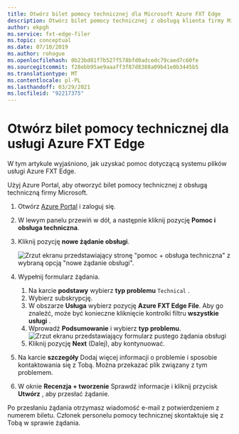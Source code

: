 ```yaml
---
title: Otwórz bilet pomocy technicznej dla Microsoft Azure FXT Edge
description: Otwórz bilet pomocy technicznej z obsługą klienta firmy Microsoft i pomoc techniczną dotyczącą systemu plików usługi Azure FXT Edge.
author: ekpgh
ms.service: fxt-edge-filer
ms.topic: conceptual
ms.date: 07/10/2019
ms.author: rohogue
ms.openlocfilehash: 0b23bd81f7b527f578bfd0adcedc79caed7c60fe
ms.sourcegitcommit: f28ebb95ae9aaaff3f87d8388a09b41e0b3445b5
ms.translationtype: MT
ms.contentlocale: pl-PL
ms.lasthandoff: 03/29/2021
ms.locfileid: "92217375"
---
```

# <a name="open-a-support-ticket-for-the-azure-fxt-edge-filer"></a>Otwórz bilet pomocy technicznej dla usługi Azure FXT Edge

W tym artykule wyjaśniono, jak uzyskać pomoc dotyczącą systemu plików usługi Azure FXT Edge.

Użyj Azure Portal, aby otworzyć bilet pomocy technicznej z obsługą techniczną firmy Microsoft.

1. Otwórz [Azure Portal](https://portal.azure.com/) i zaloguj się.
1. W lewym panelu przewiń w dół, a następnie kliknij pozycję **Pomoc i obsługa techniczna**.
1. Kliknij pozycję **nowe żądanie obsługi**.

   ![Zrzut ekranu przedstawiający stronę "pomoc + obsługa techniczna" z wybraną opcją "nowe żądanie obsługi".](media/fxt-support-blank.png)

1. Wypełnij formularz żądania.  
    1. Na karcie **podstawy** wybierz **typ problemu** ``Technical`` .
    1. Wybierz subskrypcję.
    1. W obszarze **Usługa** wybierz pozycję **Azure FXT Edge File**. Aby go znaleźć, może być konieczne kliknięcie kontrolki filtru **wszystkie usługi** .
    1. Wprowadź **Podsumowanie** i wybierz **typ problemu**.
    ![Zrzut ekranu przedstawiający formularz pustego żądania obsługi](media/fxt-support-populated.png)
    1. Kliknij pozycję **Next** (Dalej), aby kontynuować.
1. Na karcie **szczegóły** Dodaj więcej informacji o problemie i sposobie kontaktowania się z Tobą. Można przekazać plik związany z tym problemem.
1. W oknie **Recenzja + tworzenie** Sprawdź informacje i kliknij przycisk **Utwórz** , aby przesłać żądanie.

Po przesłaniu żądania otrzymasz wiadomość e-mail z potwierdzeniem z numerem biletu. Członek personelu pomocy technicznej skontaktuje się z Tobą w sprawie żądania.
